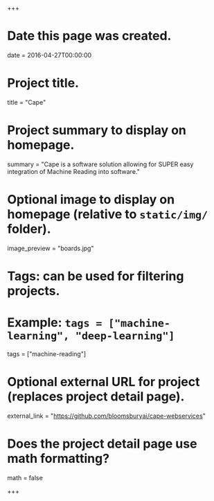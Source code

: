 +++
# Date this page was created.
date = 2016-04-27T00:00:00

# Project title.
title = "Cape"

# Project summary to display on homepage.
summary = "Cape is a software solution allowing for SUPER easy integration of Machine Reading into software."

# Optional image to display on homepage (relative to `static/img/` folder).
image_preview = "boards.jpg"

# Tags: can be used for filtering projects.
# Example: `tags = ["machine-learning", "deep-learning"]`
tags = ["machine-reading"]

# Optional external URL for project (replaces project detail page).
external_link = "https://github.com/bloomsburyai/cape-webservices"

# Does the project detail page use math formatting?
math = false

+++

